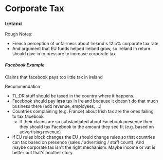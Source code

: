 # Corporate Tax
### Ireland
Rough Notes:
* French perception of unfairness about Ireland's 12.5% corporate tax rate
* And argument that EU funds helped Ireland grow, so Ireland in return should give in to pressure to increase corporate tax

##### Facebook Example
Claims that facebook pays too little tax in Ireland

Recommendation
* TL;DR stuff should be taxed in the country where it happens.
* Facebook should pay **less** tax in Ireland because it doesn't do that much business there (add revenue, employees, ...)
* Countries complaining (e.g. France) about Irish tax are the ones failing to tax facebook
  * If their claims are so substantiated about Facebook presence then they should tax Facebook to the amount they see fit (e.g. based on advertising revenue)
* If EU rules block changes the EU should change rules so that countries can tax based on presence (sales / advertising / staff count). And maybe corporate tax isn't the right mechanism. Maybe income or vat is better but that's another story.
